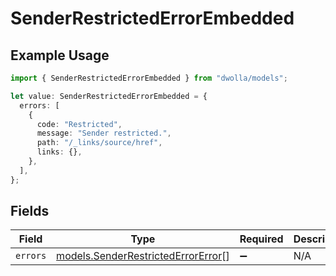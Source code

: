 # SenderRestrictedErrorEmbedded

## Example Usage

```typescript
import { SenderRestrictedErrorEmbedded } from "dwolla/models";

let value: SenderRestrictedErrorEmbedded = {
  errors: [
    {
      code: "Restricted",
      message: "Sender restricted.",
      path: "/_links/source/href",
      links: {},
    },
  ],
};
```

## Fields

| Field                                                                          | Type                                                                           | Required                                                                       | Description                                                                    |
| ------------------------------------------------------------------------------ | ------------------------------------------------------------------------------ | ------------------------------------------------------------------------------ | ------------------------------------------------------------------------------ |
| `errors`                                                                       | [models.SenderRestrictedErrorError](../models/senderrestrictederrorerror.md)[] | :heavy_minus_sign:                                                             | N/A                                                                            |